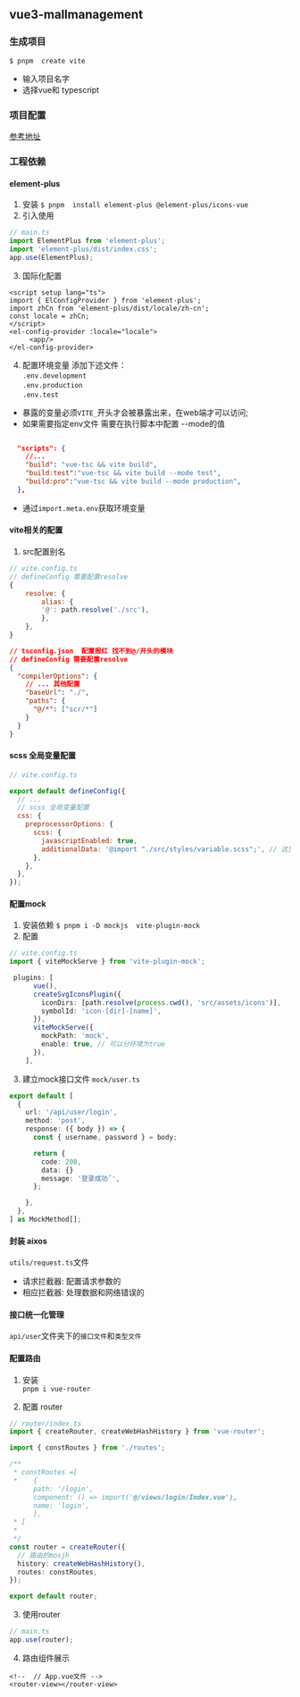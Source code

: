 ## vue3-mallmanagement

### 生成项目

`$ pnpm  create vite`

- 输入项目名字
- 选择vue和 typescript

### 项目配置

[参考地址](https://github.com/wxStart/engineering-configuration)

### 工程依赖

#### element-plus

1. 安装
   `$ pnpm  install element-plus @element-plus/icons-vue`
2. 引入使用

```ts
// main.ts
import ElementPlus from 'element-plus';
import 'element-plus/dist/index.css';
app.use(ElementPlus);
```

3. 国际化配置

```vue
<script setup lang="ts">
import { ElConfigProvider } from 'element-plus';
import zhCn from 'element-plus/dist/locale/zh-cn';
const locale = zhCn;
</script>
<el-config-provider :locale="locale">
     <app/>
</el-config-provider>
```

4. 配置环境变量
   添加下述文件：  
   `.env.development`  
   `.env.production`  
   `.env.test`

- 暴露的变量必须`VITE_`开头才会被暴露出来，在web端才可以访问;
- 如果需要指定env文件 需要在执行脚本中配置 --mode的值

```json

  "scripts": {
    //...
    "build": "vue-tsc && vite build",
    "build:test":"vue-tsc && vite build --mode test",
    "build:pro":"vue-tsc && vite build --mode production",
  },

```

- 通过`import.meta.env`获取环境变量

#### vite相关的配置

1. src配置别名

```js
// vite.config.ts
// defineConfig 需要配置resolve
{
    resolve: {
        alias: {
        '@': path.resolve('./src'),
        },
    },
}
```

```json
// tsconfig.json  配置报红 找不到@/开头的模块
// defineConfig 需要配置resolve
{
  "compilerOptions": {
    // ... 其他配置
    "baseUrl": "./",
    "paths": {
      "@/*": ["scr/*"]
    }
  }
}
```

#### scss 全局变量配置

```js
// vite.config.ts

export default defineConfig({
  // ...
  // scss 全局变量配置
  css: {
    preprocessorOptions: {
      scss: {
        javascriptEnabled: true,
        additionalData: '@import "./src/styles/variable.scss";', // 这里注意有分号
      },
    },
  },
});
```

#### 配置mock

1. 安装依赖
   `$ pnpm i -D mockjs  vite-plugin-mock`
2. 配置

```ts
// vite.config.ts
import { viteMockServe } from 'vite-plugin-mock';

 plugins: [
      vue(),
      createSvgIconsPlugin({
        iconDirs: [path.resolve(process.cwd(), 'src/assets/icons')],
        symbolId: 'icon-[dir]-[name]',
      }),
      viteMockServe({
        mockPath: 'mock',
        enable: true, // 可以分环境为true
      }),
    ],

```

3. 建立mock接口文件
   `mock/user.ts`

```ts
export default [
  {
    url: '/api/user/login',
    method: 'post',
    response: ({ body }) => {
      const { username, password } = body;

      return {
        code: 200,
        data: {}
        message: '登录成功˝',
      };

    },
  },
] as MockMethod[];
```

#### 封装 aixos

`utils/request.ts`文件

- 请求拦截器: 配置请求参数的
- 相应拦截器: 处理数据和网络错误的

#### 接口统一化管理

`api/user`文件夹下的`接口文件`和`类型文件`

#### 配置路由

1. 安装  
   `pnpm i vue-router`

2. 配置 router

```ts
// router/index.ts
import { createRouter, createWebHashHistory } from 'vue-router';

import { constRoutes } from './routes';

/**
 * constRoutes =[
 *    {
      path: '/login',
      component: () => import('@/views/login/Index.vue'),
      name: 'login',
      },
 * ]
 * 
 */
const router = createRouter({
  // 路由的mosjh
  history: createWebHashHistory(),
  routes: constRoutes,
});

export default router;
```

3. 使用router

```ts
// main.ts
app.use(router);
```

4. 路由组件展示

```vue
<!--  // App.vue文件 -->
<router-view></router-view>
```

